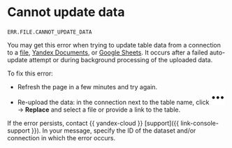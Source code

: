 # Cannot update data

`ERR.FILE.CANNOT_UPDATE_DATA`

You may get this error when trying to update table data from a connection to a [file](../../operations/connection/create-file.md), [Yandex Documents](../../operations/connection/create-yadocs.md), or [Google Sheets](../../operations/connection/create-google-sheets.md). It occurs after a failed auto-update attempt or during background processing of the uploaded data.

To fix this error:

* Refresh the page in a few minutes and try again.
* Re-upload the data: in the connection next to the table name, click ![image](../../../_assets/console-icons/ellipsis.svg) → **Replace** and select a file or provide a link to the table.

If the error persists, contact {{ yandex-cloud }} [support]({{ link-console-support }}). In your message, specify the ID of the dataset and/or connection in which the error occurs.